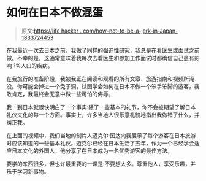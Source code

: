 # 如何在日本不做混蛋

> 原文:[https://life hacker . com/how-not-to-be-a-jerk-in-Japan-1833724453](https://lifehacker.com/how-not-to-be-a-jerk-in-japan-1833724453)

在我最近一次去日本之前，我做了同样的强迫性研究，我总是在看医生或面试之前做。不幸的是，这通常意味着我每次去看医生和参加工作面试时都确信自己患有影响 1%人口的疾病。

在我旅行的准备阶段，我被我正在阅读和观看的所有文章、旅游指南和视频所淹没。你可能会掉进一个兔子洞，试图学会如何在日本不做一个笨手笨脚的游客，我敢肯定，我最终会无意中做一些可怕的侮辱。

我一到日本就很快明白了一个事实:除了一些基本的礼节，你不会被期望了解日本礼仪文化的每一个方面。事实上，许多当地人很乐意礼貌地指出我做错了什么，并纠正我。

在上面的视频中，我们当地的制片人迈克尔·图达向我展示了每个游客在日本旅游时应该知道的一些基本礼仪。迈克尔已经在日本生活了五年，作为一个已经学会适应日本文化的外国人，他分享了在日本成为一名优秀游客的最佳方法。

要学的东西很多，但也许最重要的一课是:不要想太多。尊重他人，享受乐趣，并乐于学习新事物。